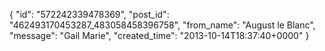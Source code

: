  {
   "id": "572242339478369",
   "post_id": "462493170453287_483058458396758",
   "from_name": "August le Blanc",
   "message": "Gail Marie",
   "created_time": "2013-10-14T18:37:40+0000"
 }
